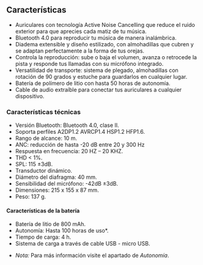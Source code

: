 ## Características

- Auriculares con tecnología Active Noise Cancelling que reduce el ruido exterior para que aprecies cada matiz de tu música. 
- Bluetooth 4.0 para reproducir tu música de manera inalámbrica. 
- Diadema extensible y diseño estilizado, con almohadillas que cubren y se adaptan perfectamente a la forma de tus orejas.
- Controla la reproducción: sube o baja el volumen, avanza o retrocede la pista y responde tus llamadas con su micrófono integrado.
- Versatilidad de transporte: sistema de plegado, almohadillas con rotación de 90 grados y estuche para guardarlos en cualquier lugar.
- Batería de polímero de litio con hasta 50 horas de autonomía.
- Cable de audio extraíble para conectar tus auriculares a cualquier dispositivo.

### Características técnicas

- Versión Bluetooth: Bluetooth 4.0, clase II.
- Soporta perfiles A2DP1.2 AVRCP1.4 HSP1.2 HFP1.6.
- Rango de alcance: 10 m.
- ANC: reducción de hasta -20 dB entre 20 y 300 Hz
- Respuesta en frecuencia: 20 HZ – 20 KHZ.
- THD < 1%.
- SPL: 115 ±3dB.
- Transductor dinámico.
- Diámetro del diafragma: 40 mm.
- Sensibilidad del micrófono: -42dB ±3dB.
- Dimensiones: 215  x 155 x 87 mm.
- Peso: 137 g.


#### Características de la batería 

- Batería de litio de 800 mAh.
- Autonomía: Hasta 100 horas de uso*.
- Tiempo de carga: 4 h.
- Sistema de carga a través de cable USB - micro USB.


* *Nota:* Para más información visite el apartado de *Autonomía*.
